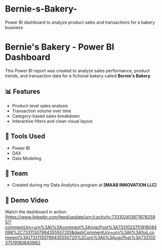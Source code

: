 # Bernie-s-Bakery-
Power BI dashboard to analyze product sales and transactions for a bakery business

# Bernie's Bakery - Power BI Dashboard

This Power BI report was created to analyze sales performance, product trends, and transaction data for a fictional bakery called **Bernie's Bakery**.

## 📊 Features
- Product-level sales analysis
- Transaction volume over time
- Category-based sales breakdown
- Interactive filters and clean visual layout

## 🧠 Tools Used
- Power BI
- DAX
- Data Modeling

## 👥 Team
- Created during my Data Analytics program at **[MAAB INNOVATION LLC]**

## 🎥 Demo Video
Watch the dashboard in action: [https://www.linkedin.com/feed/update/urn:li:activity:7331024138716782595/?commentUrn=urn%3Ali%3Acomment%3A(ugcPost%3A7331023751918084098%2C7331130799435550720)&dashCommentUrn=urn%3Ali%3Afsd_comment%3A(7331130799435550720%2Curn%3Ali%3AugcPost%3A7331023751918084098)]  


